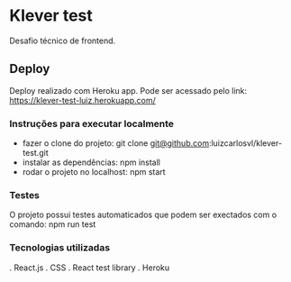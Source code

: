 # Klever test

Desafio técnico de frontend.

## Deploy

Deploy realizado com Heroku app. Pode ser acessado pelo link: https://klever-test-luiz.herokuapp.com/

### Instruções para executar localmente

- fazer o clone do projeto: git clone git@github.com:luizcarlosvl/klever-test.git
- instalar as dependências: npm install
- rodar o projeto no localhost: npm start

### Testes

O projeto possui testes automaticados que podem ser exectados com o comando: npm run test

### Tecnologias utilizadas

. React.js
. CSS
. React test library
. Heroku
